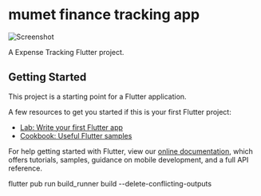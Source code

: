# mumet finance tracking app
![Screenshot](https://images.ui8.net/uploads/image-1_1638886625297.png)

A Expense Tracking Flutter project.

## Getting Started

This project is a starting point for a Flutter application.

A few resources to get you started if this is your first Flutter project:

- [Lab: Write your first Flutter app](https://flutter.dev/docs/get-started/codelab)
- [Cookbook: Useful Flutter samples](https://flutter.dev/docs/cookbook)

For help getting started with Flutter, view our
[online documentation](https://flutter.dev/docs), which offers tutorials,
samples, guidance on mobile development, and a full API reference.

flutter pub run build_runner build --delete-conflicting-outputs
